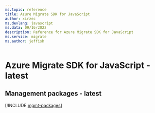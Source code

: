 ```yaml
---
ms.topic: reference
title: Azure Migrate SDK for JavaScript
author: xirzec
ms.devlang: javascript
ms.data: 09/16/2022
description: Reference for Azure Migrate SDK for JavaScript
ms.service: migrate
ms.author: jeffish
---
```

# Azure Migrate SDK for JavaScript - latest

## Management packages - latest
[!INCLUDE [mgmt-packages](migrate-mgmt-index.md)]